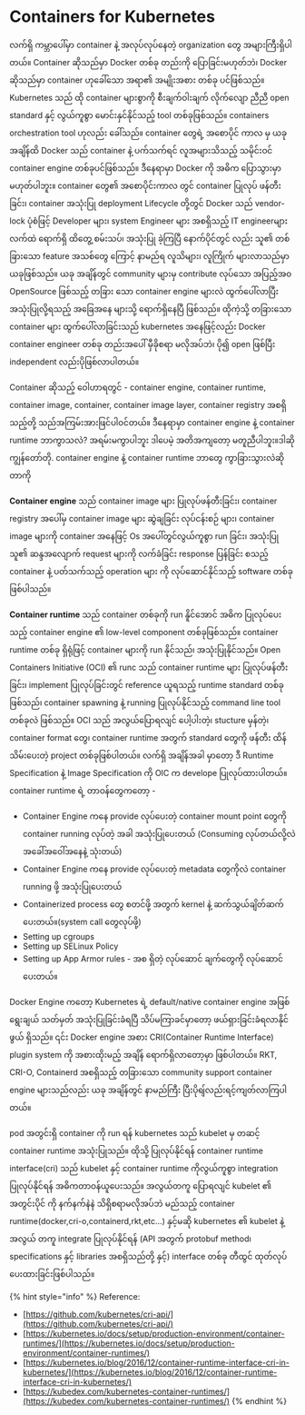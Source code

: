 # Containers for Kubernetes

လက်ရှိ ကမ္ဘာပေါ်မှာ container နဲ့ အလုပ်လုပ်နေတဲ့ organization တွေ အများကြီးရှိပါတယ်။ Container ဆိုသည်မှာ Docker တစ်ခု တည်းကို ပြောခြင်းမဟုတ်ဘဲ၊ Docker ဆိုသည်မှာ container ဟုခေါ်သော အရာ၏ အမျိုးအစား တစ်ခု ပင်ဖြစ်သည်။ Kubernetes သည် ထို container များစွာကို စီးချက်ဝါးချက် လိုက်လျော ညီညီ open standard နှင့် လွယ်ကူစွာ မောင်းနှင်နိုင်သည့် tool တစ်ခုဖြစ်သည်။ containers orchestration tool ဟုလည်း ခေါ်သည်။ container တွေရဲ့ အစောပိုင် ကာလ မှ ယခု အချိန်ထိ Docker သည် container နဲ့ ပက်သက်ရင် လူအများသိသည့် သမိုင်းဝင် container engine တစ်ခုပင်ဖြစ်သည်။ ဒီနေရာမှာ Docker ကို အဓိက ပြောသွားမှာ မဟုတ်ပါဘူး။ container တွေ၏ အစောပိုင်းကာလ တွင် container ပြုလုပ် ဖန်တီးခြင်း၊ container အသုံးပြု deployment Lifecycle တို့တွင် Docker သည် vendor-lock ပုံစံဖြင့် Developer များ၊ system Engineer များ အစရှိသည့် IT engineerများ လက်ထဲ ရောက်ရှိ ထိတွေ့ စမ်းသပ်၊ အသုံးပြု ခဲ့ကြပြီ နောက်ပိုင်တွင် လည်း သူ၏ တစ်ခြားသော feature အသစ်တွေ ကြောင့် နာမည်ရ လူသိများ၊ လူကြိုက် များလာသည်မှာ ယခုဖြစ်သည်။ ယခု အချိန်တွင် community များမှ contribute လုပ်သော အပြည့်အ၀ OpenSource ဖြစ်သည့် တခြား သော container engine များလဲ ထွက်ပေါ်လာပြီး အသုံးပြုလို့ရသည့် အခြေအနေ များသို့ ရောက်ရှိနေပြီ ဖြစ်သည်။ ထိုကဲ့သို့ တခြားသော container များ ထွက်ပေါ်လာခြင်းသည် kubernetes အနေဖြင့်လည်း Docker container engineer တစ်ခု တည်းအပေါ် မှီခိုစရာ မလိုအပ်ဘဲ၊ ပို၍ open ဖြစ်ပြီး independent လည်းပိုဖြစ်လာပါတယ်။

Container ဆိုသည့် ဝေါဟာရတွင် - container engine, container runtime, container image, container, container image layer, container registry အစရှိသည့်တို့ သည်အကြမ်းအားဖြင်ပါဝင်တယ်။ ဒီနေရာမှာ container engine နဲ့ container runtime ဘာကွာသလဲ? အရမ်းမကွာပါဘူး ဒါပေမဲ့ အတိအကျတော့ မတူညီပါဘူး။ဒါဆို ကျွန်တော်တို. container engine နဲ့ container runtime ဘာတွေ ကွာခြားသွားလဲဆိုတာကို 

**Container engine** သည် container image များ ပြုလုပ်ဖန်တီးခြင်း၊ container registry အပေါ်မှ container image များ ဆွဲချခြင်း လုပ်ငန်းစဉ် များ၊ container image များကို container အနေဖြင့် Os အပေါ်တွင်လွယ်ကူစွာ run ခြင်း၊ အသုံးပြု သူ၏ ဆန္ဒအလျောက် request များကို လက်ခံခြင်း response ပြန်ခြင်း စသည့် container နဲ့ ပတ်သက်သည့် operation များ ကို လုပ်ဆောင်နိုင်သည့် software တစ်ခု ဖြစ်ပါသည်။ 

**Container runtime** သည် container တစ်ခုကို run နိူင်အောင် အဓိက ပြုလုပ်ပေးသည့် container engine ၏ low-level component တစ်ခုဖြစ်သည်။ container runtime တစ်ခု ရှိရုံဖြင့် container များကို run နိုင်သည်၊ အသုံးပြုနိုင်သည်။ Open Containers Initiative \(OCI\) ၏ runc သည် container runtime များ ပြုလုပ်ဖန်တီးခြင်း၊ implement ပြုလုပ်ခြင်းတွင် reference ယူရသည့် runtime standard တစ်ခု ဖြစ်သည်၊ container spawning နဲ့ running ပြုလုပ်နိုင်သည့် command line tool တစ်ခုလဲ ဖြစ်သည်။ OCI သည် အလွယ်ပြောရလျင် ပေါ့ပါးတဲ့၊ stucture မှန်တဲ့၊ container format တွေ၊ container runtime အတွက် standard တွေကို ဖန်တီး ထိန်သိမ်းပေးတဲ့ project တစ်ခုဖြစ်ပါတယ်။ လက်ရှိ အချိန်အခါ မှာတော့ ဒီ Runtime Specification နဲ့ Image Specification ကို OIC က develope ပြုလုပ်ထားပါတယ်။ container runtime ရဲ့ တာဝန်တွေကတော့ -

* Container Engine ကနေ provide လုပ်ပေးတဲ့ container mount point တွေကို container running လုပ်တဲ့ အခါ အသုံးပြုပေးတယ် \(Consuming လုပ်တယ်လို့လဲ အခေါ်အဝေါ်အနေနဲ့ သုံးတယ်\)
* Container Engine ကနေ provide လုပ်ပေးတဲ့ metadata တွေကိုလဲ container running ဖို့ အသုံးပြုပေးတယ်
* Containerized process တွေ စတင်ဖို့ အတွက် kernel နဲ့ ဆက်သွယ်ချိတ်ဆက် ပေးတယ်။\(system call တွေလုပ်ဖို့\)
* Setting up cgroups
* Setting up SELinux Policy
* Setting up App Armor rules - အစ ရှိတဲ့ လုပ်ဆောင် ချက်တွေကို လုပ်ဆောင်ပေးတယ်။

Docker Engine ကတော့ Kubernetes ရဲ့ default/native container engine အဖြစ် ရွေးချယ် သတ်မှတ် အသုံးပြုခြင်းခံရပြီ သိပ်မကြာခင်မှာတော့ ဖယ်ရှားခြင်းခံရလာနိုင်ဖွယ် ရှိသည်။ ၎င်း Docker engine အစား CRI\(Container Runtime Interface\) plugin system ကို အစားထိုးမည့် အချိန် ရောက်ရှိလာတော့မှာ ဖြစ်ပါတယ်။ RKT, CRI-O, Containerd အစရှိသည့် တခြားသော community support container engine များသည်လည်း ယခု အချိန်တွင် နာမည်ကြီး ပြီးပိုရျ်လည်းရင့်ကျတ်လာကြပါတယ်။ 

pod အတွင်းရှိ container ကို run ရန် kubernetes သည် kubelet မှ တဆင့် container runtime အသုံးပြုသည်။ ထိုသို့ ပြုလုပ်နိုင်ရန် container runtime interface\(cri\) သည် kubelet နှင့် container runtime ကိုလွယ်ကူစွာ integration ပြုလုပ်နိုင်ရန် အဓိကတာဝန်ယူပေးသည်။ အလွယ်တကူ ပြောရလျင် kubelet ၏ အတွင်းပိုင် ကို နက်နက်နဲနဲ သိရှိစရာမလိုအပ်ဘဲ မည်သည့် container runtime\(docker,cri-o,containerd,rkt,etc...\) နှင့်မဆို kubernetes ၏ kubelet နဲ့ အလွယ် တကူ integrate ပြုလုပ်နိုင်ရန် \(API အတွက် protobuf method၊ specifications နှင့် libraries အစရှိသည်တို့ နှင့်\) interface တစ်ခု တီထွင် ထုတ်လုပ်ပေးထားခြင်းဖြစ်ပါသည်။



{% hint style="info" %}
Reference:

* [https://github.com/kubernetes/cri-api/](https://github.com/kubernetes/cri-api/)
* [https://kubernetes.io/docs/setup/production-environment/container-runtimes/](https://kubernetes.io/docs/setup/production-environment/container-runtimes/)
* [https://kubernetes.io/blog/2016/12/container-runtime-interface-cri-in-kubernetes/](https://kubernetes.io/blog/2016/12/container-runtime-interface-cri-in-kubernetes/)
* [https://kubedex.com/kubernetes-container-runtimes/](https://kubedex.com/kubernetes-container-runtimes/)
{% endhint %}

